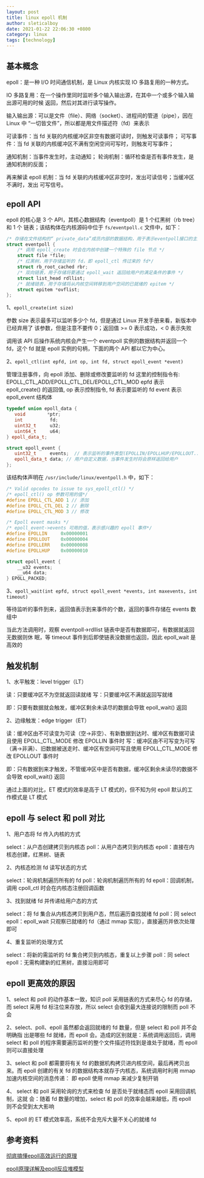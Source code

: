 ```yaml
---
layout: post
title: linux epoll 机制
author: sleticalboy
date: 2021-01-22 22:06:30 +0800
category: linux
tags: [technology]
---
```


## 基本概念

epoll：是一种 I/O 时间通信机制，是 Linux 内核实现 IO 多路复用的一种方式。

IO 多路复用：在一个操作里同时监听多个输入输出源，在其中一个或多个输入输出源可用的时候
返回，然后对其进行读写操作。

输入输出源：可以是文件（file）、网络（socket）、进程间的管道（pipe），因在 Linux 中
“一切皆文件”，所以都是用文件描述符（fd）来表示

可读事件：当 fd 关联的内核缓冲区非空有数据可读时，则触发可读事件；
可写事件：当 fd 关联的内核缓冲区不满有空闲空间可写时，则触发可写事件；


通知机制：当事件发生时，主动通知；
轮询机制：循环检查是否有事件发生，是通知机制的反面；

再来解读 epoll 机制：当 fd 关联的内核缓冲区非空时，发出可读信号；当缓冲区不满时，发出
可写信号。

## epoll API

epoll 的核心是 3 个 API，其核心数据结构（eventpoll）是 1 个红黑树（rb tree）和 1 个
链表；该结构体在内核源码中位于 `fs/eventpoll.c` 文件中，如下：

```cpp
/* 存储在文件结构的“ private_data”成员内部的数据结构，用于表示eventpoll接口的主要数据结构。*/
struct eventpoll {
    /* 调用 epoll_create 时会在内核中创建一个特殊的 file 节点 */
    struct file *file;
    /* 红黑树，用于存储监听的 fd，即 epoll_ctl 传过来的 fd*/
    struct rb_root_cached rbr;
    /* 双向链表，用于存储将要通过 epoll_wait 返回给用户的满足条件的事件 */
    struct list_head rdllist;
    /* 就绪链表，用于存储将从内核空间转移到用户空间的已就绪的 epitem */
    struct epitem *ovflist;
};
```

1、`epoll_create(int size)`

参数 size 表示最多可以监听多少个 fd，但是通过 Linux 开发手册来看，新版本中已经弃用了
该参数，但是注意不要传 0；返回值 >= 0 表示成功，< 0 表示失败

调用该 API 后操作系统内核会产生一个 eventpoll 实例的数据结构并返回一个 fd，这个 fd
就是 epoll 实例的句柄，下面的两个 API 都以它为中心。


2、`epoll_ctl(int epfd, int op, int fd, struct epoll_event *event)`

管理注册事件，向 epoll 添加、删除或修改要监听的 fd
这里的控制指令有: EPOLL_CTL_ADD/EPOLL_CTL_DEL/EPOLL_CTL_MOD
epfd 表示 epoll_create() 的返回值, op 表示控制指令, fd 表示要监听的 fd
event 表示 epoll_event 结构体
```cpp
typedef union epoll_data {
   void        *ptr;
   int          fd;
   uint32_t     u32;
   uint64_t     u64;
} epoll_data_t;

struct epoll_event {
   uint32_t     events;  // 表示监听的事件类型(EPOLLIN/EPOLLHUP/EPOLLOUT...)
   epoll_data_t data; // 用户自定义数据，当事件发生时将会原样返回给用户
};
```
该结构体声明在 `/usr/include/linux/eventpoll.h` 中，如下：

```cpp
/* Valid opcodes to issue to sys_epoll_ctl() */
/* epoll_ctl() op 参数可用的值*/
#define EPOLL_CTL_ADD 1 // 添加
#define EPOLL_CTL_DEL 2 // 删除
#define EPOLL_CTL_MOD 3 // 修改

/* Epoll event masks */
/* epoll_event->events 可用的值，表示感兴趣的 epoll 事件*/
#define EPOLLIN     0x00000001
#define EPOLLOUT    0x00000004
#define EPOLLERR    0x00000008
#define EPOLLHUP    0x00000010

struct epoll_event {
    __u32 events;
    __u64 data;
} EPOLL_PACKED;
```

3、`epoll_wait(int epfd, struct epoll_event *events, int maxevents, int timeout)`

等待监听的事件到来，返回值表示到来事件的个数，返回的事件存储在 events 数组中

当此方法调用时，观察 eventpoll->rdllist 链表中是否有数据即可，有数据就返回无数据则休
眠，等 timeout 事件到后即使链表没数据也返回，因此 epoll_wait 是高效的

## 触发机制

1、水平触发：level trigger（LT）

读：只要缓冲区不为空就返回读就绪
写：只要缓冲区不满就返回写就绪

即：只要有数据就会触发，缓冲区剩余未读尽的数据会导致 epoll_wait() 返回

2、边缘触发：edge trigger（ET）

读：缓冲区由不可读变为可读（空->非空）、有新数据到达时、缓冲区有数据可读且使用 EPOLL_CTL_MODE 修改 EPOLLIN 事件时
写：缓冲区由不可写变为可写（满->非满）、旧数据被送走时、缓冲区有空间可写且使用 EPOLL_CTL_MODE 修改 EPOLLOUT 事件时

即：只有数据到来才触发，不管缓冲区中是否有数据，缓冲区剩余未读尽的数据不会导致 epoll_wait() 返回

通过上面的对比，ET 模式的效率是高于 LT 模式的，但不知为何 epoll 默认的工作模式是 LT 模式

## epoll 与 select 和 poll 对比

1、用户态将 fd 传入内核的方式

select：从户态创建拷贝到内核态
poll：从用户态拷贝到内核态
epoll：直接在内核态创建，红黑树、链表

2、内核态检测 fd 读写状态的方式

select：轮询机制遍历所有的 fd
poll：轮询机制遍历所有的 fd
epoll：回调机制，调用 cpoll_ctl 时会在内核态注册回调函数

3、找到就绪 fd 并传递给用户态的方式

select：将 fd 集合从内核态拷贝到用户态，然后遍历查找就绪 fd
poll：同 select 
epoll：epoll_wait 只观察已就绪的 fd（通过 mmap 实现），直接遍历并依次处理即可

4、重复监听的处理方式

select：将新的需监听的 fd 集合拷贝到内核态，重复以上步骤
poll：同 select
epoll：无需构建新的红黑树，直接沿用即可

## epoll 更高效的原因

1、select 和 poll 的动作基本一致，知识 poll 采用链表的方式来尽心 fd 的存储，而 select
采用 fd 标注位来存放，所以 select 会收到最大连接说的限制而 poll 不会

2、select、poll、epoll 虽然都会返回就绪的 fd 数量，但是 select 和 poll 并不会明确指
出是哪些 fd 就绪，而 epoll 会。造成的区别就是：系统调用返回后，调用 select 和 poll
的程序需要遍历监听的整个文件描述符找到是谁处于就绪，而 epoll 则可以直接处理

3、select 和 poll 都需要将有关 fd 的数据机构拷贝进内核空间，最后再拷贝出来。而 epoll
创建的有关 fd 的数据结构本就存于内核态，系统调用时利用 mmap 加速内核空间的消息传递：
即 epoll 使用 mmap 来减少复制开销

4、 select 和 poll 采用轮询的方式来检查 fd 是否处于就绪态而 epoll 采用回调机制，这就
会：随着 fd 数量的增加，select 和 poll 的效率会越来越低，而 epoll 则不会受到太大影响

5、epoll 的 ET 模式效率高，系统不会充斥大量不关心的就绪 fd 


## 参考资料

[彻底搞懂epoll高效运行的原理](https://baijiahao.baidu.com/s?id=1641172494287388070&wfr=spider&for=pc)

[epoll原理详解及epoll反应堆模型](https://blog.csdn.net/daaikuaichuan/article/details/83862311)